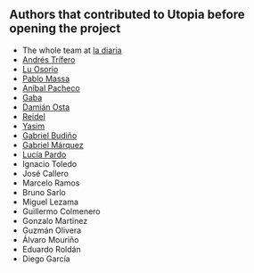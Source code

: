 ## Authors that contributed to Utopia before opening the project

* The whole team at [la diaria](https://ayuda.ladiaria.com.uy/equipo/)
* [Andrés Trífero](https://github.com/orgs/ladiaria/people/virusereturns)
* [Lu Osorio](https://github.com/orgs/ladiaria/people/LuOsorio)
* [Pablo Massa](https://github.com/orgs/ladiaria/people/pablomassa)
* [Aníbal Pacheco](https://github.com/orgs/ladiaria/people/anibalpacheco)
* [Gaba](https://github.com/orgs/ladiaria/people/gabelula)
* [Damián Osta](https://github.com/orgs/ladiaria/people/DamianOsta-a)
* [Reidel](https://github.com/orgs/ladiaria/people/reidelon)
* [Yasim](https://github.com/orgs/ladiaria/people/yzeballos)
* [Gabriel Budiño](https://github.com/orgs/ladiaria/people/gbudino)
* [Gabriel Márquez](https://github.com/orgs/ladiaria/people/gmarquezuy)
* [Lucía Pardo](https://twitter.com/lpardogys)
* Ignacio Toledo
* José Callero
* Marcelo Ramos
* Bruno Sarlo
* Miguel Lezama
* Guillermo Colmenero
* Gonzalo Martinez
* Guzmán Olivera
* Álvaro Mouriño
* Eduardo Roldán
* Diego García
